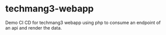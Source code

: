 # techmang3-webapp
Demo CI CD for techmang3 webapp using php to consume an endpoint of an api and render the data.

